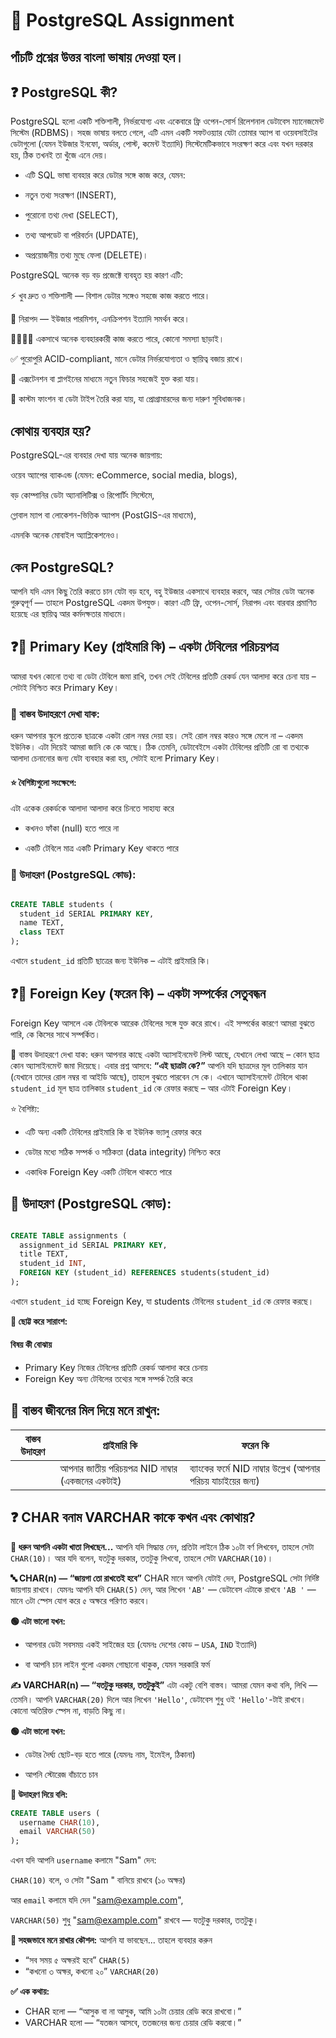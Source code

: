 # 📘 PostgreSQL Assignment

## পাঁচটি প্রশ্নের উত্তর বাংলা ভাষায় দেওয়া হল।

## ❓ PostgreSQL কী?

PostgreSQL হলো একটি শক্তিশালী, নির্ভরযোগ্য এবং একেবারে ফ্রি ওপেন-সোর্স রিলেশনাল ডেটাবেস ম্যানেজমেন্ট সিস্টেম (RDBMS)। সহজ ভাষায় বলতে গেলে, এটি এমন একটি সফটওয়্যার যেটা তোমার অ্যাপ বা ওয়েবসাইটের ডেটাগুলো (যেমন ইউজার ইনফো, অর্ডার, পোস্ট, কমেন্ট ইত্যাদি) সিস্টেমেটিকভাবে সংরক্ষণ করে এবং যখন দরকার হয়, ঠিক তখনই তা খুঁজে এনে দেয়।

- এটি SQL ভাষা ব্যবহার করে ডেটার সঙ্গে কাজ করে, যেমন:

- নতুন তথ্য সংরক্ষণ (INSERT),

- পুরোনো তথ্য দেখা (SELECT),

- তথ্য আপডেট বা পরিবর্তন (UPDATE),

- অপ্রয়োজনীয় তথ্য মুছে ফেলা (DELETE)।

PostgreSQL অনেক বড় বড় প্রজেক্টে ব্যবহৃত হয় কারণ এটি:

⚡ খুব দ্রুত ও শক্তিশালী — বিশাল ডেটার সঙ্গেও সহজে কাজ করতে পারে।

🔐 নিরাপদ — ইউজার পারমিশন, এনক্রিপশন ইত্যাদি সমর্থন করে।

👨‍👩‍👧‍👦 একসাথে অনেক ব্যবহারকারী কাজ করতে পারে, কোনো সমস্যা ছাড়াই।

✅ পুরোপুরি ACID-compliant, মানে ডেটার নির্ভরযোগ্যতা ও স্থায়িত্ব বজায় রাখে।

🔌 এক্সটেনশন বা প্লাগইনের মাধ্যমে নতুন ফিচার সহজেই যুক্ত করা যায়।

🧠 কাস্টম ফাংশন বা ডেটা টাইপ তৈরি করা যায়, যা প্রোগ্রামারদের জন্য দারুণ সুবিধাজনক।

## কোথায় ব্যবহার হয়?

PostgreSQL-এর ব্যবহার দেখা যায় অনেক জায়গায়:

ওয়েব অ্যাপের ব্যাকএন্ড (যেমন: eCommerce, social media, blogs),

বড় কোম্পানির ডেটা অ্যানালিটিক্স ও রিপোর্টিং সিস্টেমে,

গ্লোবাল ম্যাপ বা লোকেশন-ভিত্তিক অ্যাপস (PostGIS-এর মাধ্যমে),

এমনকি অনেক মোবাইল অ্যাপ্লিকেশনেও।

## কেন PostgreSQL?

 আপনি যদি এমন কিছু তৈরি করতে চান যেটা বড় হবে, বহু ইউজার একসাথে ব্যবহার করবে, আর সেটার ডেটা অনেক গুরুত্বপূর্ণ — তাহলে PostgreSQL একদম উপযুক্ত। কারণ এটি ফ্রি, ওপেন-সোর্স, নিরাপদ এবং বারবার প্রমাণিত হয়েছে এর স্থায়িত্ব আর কর্মদক্ষতার মাধ্যমে।

## ❓🔑 Primary Key (প্রাইমারি কি) – একটা টেবিলের পরিচয়পত্র

আমরা যখন কোনো তথ্য বা ডেটা টেবিলে জমা রাখি, তখন সেই টেবিলের প্রতিটি রেকর্ড যেন আলাদা করে চেনা যায় – সেটাই নিশ্চিত করে Primary Key।

### 🧍 বাস্তব উদাহরণে দেখা যাক:

ধরুন আপনার স্কুলে প্রত্যেক ছাত্রকে একটা রোল নম্বর দেয়া হয়। সেই রোল নম্বর কারও সঙ্গে মেলে না – একদম ইউনিক। এটা দিয়েই আমরা জানি কে কে আছে।
ঠিক তেমনি, ডেটাবেইসে একটা টেবিলের প্রতিটি রো বা তথ্যকে আলাদা চেনানোর জন্য যেটা ব্যবহার করা হয়, সেটাই হলো Primary Key।

#### ⭐ বৈশিষ্ট্যগুলো সংক্ষেপে:

এটা একেক রেকর্ডকে আলাদা আলাদা করে চিনতে সাহায্য করে

- কখনও ফাঁকা (null) হতে পারে না

- একটি টেবিলে মাত্র একটি Primary Key থাকতে পারে

### 🎯 উদাহরণ (PostgreSQL কোড):

```sql

CREATE TABLE students (
  student_id SERIAL PRIMARY KEY,
  name TEXT,
  class TEXT
);
```

এখানে `student_id` প্রতিটি ছাত্রের জন্য ইউনিক – এটাই প্রাইমারি কি।

## ❓🔗 Foreign Key (ফরেন কি) – একটা সম্পর্কের সেতুবন্ধন

Foreign Key আসলে এক টেবিলকে আরেক টেবিলের সঙ্গে যুক্ত করে রাখে। এই সম্পর্কের কারণে আমরা বুঝতে পারি, কে কিসের সাথে সম্পর্কিত।

🧍 বাস্তব উদাহরণে দেখা যাক:
ধরুন আপনার কাছে একটা অ্যাসাইনমেন্ট লিস্ট আছে, যেখানে লেখা আছে – কোন ছাত্র কোন অ্যাসাইনমেন্ট জমা দিয়েছে। এবার প্রশ্ন আসবে: **“এই ছাত্রটা কে?”**
আপনি যদি ছাত্রদের মূল তালিকায় যান (যেখানে তাদের রোল নম্বর বা আইডি আছে), তাহলে বুঝতে পারবেন সে কে।
এখানে অ্যাসাইনমেন্ট টেবিলে থাকা `student_id` মূল ছাত্র তালিকার `student_id` কে রেফার করছে – আর এটাই Foreign Key।

⭐ বৈশিষ্ট্য:

- এটি অন্য একটি টেবিলের প্রাইমারি কি বা ইউনিক ভ্যালু রেফার করে

- ডেটার মধ্যে সঠিক সম্পর্ক ও সঠিকতা (data integrity) নিশ্চিত করে

- একাধিক Foreign Key একটি টেবিলে থাকতে পারে

## 🎯 উদাহরণ (PostgreSQL কোড):

```sql

CREATE TABLE assignments (
  assignment_id SERIAL PRIMARY KEY,
  title TEXT,
  student_id INT,
  FOREIGN KEY (student_id) REFERENCES students(student_id)
);
```

এখানে `student_id` হচ্ছে Foreign Key, যা students টেবিলের `student_id` কে রেফার করছে।

**📌 ছোট্ট করে সারাংশ:**

#### বিষয় কী বোঝায়

- Primary Key নিজের টেবিলের প্রতিটি রেকর্ড আলাদা করে চেনায়
- Foreign Key অন্য টেবিলের তথ্যের সঙ্গে সম্পর্ক তৈরি করে

## 🧡 বাস্তব জীবনের মিল দিয়ে মনে রাখুন:
| বাস্তব উদাহরণ | প্রাইমারি কি | ফরেন কি |
|--------------|--------------|----------|
|  | আপনার জাতীয় পরিচয়পত্র NID নাম্বার (একজনের একটাই) | ব্যাংকের ফর্মে NID নাম্বার উল্লেখ (আপনার পরিচয় যাচাইয়ের জন্য) |







## ❓ CHAR বনাম VARCHAR কাকে কখন এবং কোথায়?

**🧠 ধরুন আপনি একটা খাতা লিখছেন...**
আপনি যদি সিদ্ধান্ত নেন, প্রতিটা লাইনে ঠিক ১০টা বর্ণ লিখবেন, তাহলে সেটা `CHAR(10)`।
আর যদি বলেন, যতটুকু দরকার, ততটুকু লিখবো, তাহলে সেটা `VARCHAR(10)`।

**🔤 CHAR(n) — “জায়গা তো রাখতেই হবে”**
CHAR মানে আপনি যেটাই দেন, PostgreSQL সেটা নির্দিষ্ট জায়গায় রাখবে।
যেমনঃ আপনি যদি `CHAR(5)` দেন, আর লিখেন `'AB'` — ডেটাবেস এটাকে রাখবে `'AB '` — মানে ৩টা স্পেস যোগ করে ৫ অক্ষরে পরিণত করবে।

**🟢 এটা ভালো যখন:**

- আপনার ডেটা সবসময় একই সাইজের হয়
(যেমনঃ দেশের কোড – `USA`, `IND` ইত্যাদি)

- বা আপনি চান লাইন গুলো একদম গোছানো থাকুক, যেমন সরকারি ফর্ম

**✍️ VARCHAR(n) — “যতটুকু দরকার, ততটুকুই”**
এটা একটু বেশি বাস্তব। আমরা যেমন কথা বলি, লিখি — তেমনি।
আপনি `VARCHAR(20)` দিলে আর লিখেন `'Hello'`, ডেটাবেস শুধু ওই `'Hello'`-টাই রাখবে। কোনো অতিরিক্ত স্পেস না, বাড়তি কিছু না।

**🟢 এটা ভালো যখন:**

- ডেটার দৈর্ঘ্য ছোট-বড় হতে পারে
(যেমনঃ নাম, ইমেইল, ঠিকানা)

- আপনি স্টোরেজ বাঁচাতে চান

**🎯 উদাহরণ দিয়ে বলি:**
```sql
CREATE TABLE users (
  username CHAR(10),
  email VARCHAR(50)
);
```
এখন যদি আপনি `username` কলামে "Sam" দেন:

`CHAR(10)` বলে, ও সেটা "Sam " বানিয়ে রাখবে (১০ অক্ষর)

আর `email` কলামে যদি দেন "sam@example.com",

`VARCHAR(50)` শুধু "sam@example.com" রাখবে — যতটুকু দরকার, ততটুকু।

**🧡 সহজভাবে মনে রাখার কৌশল:**
আপনি যা ভাবছেন...	তাহলে ব্যবহার করুন
- “সব সময় ৫ অক্ষরই হবে”	`CHAR(5)`
- “কখনো ৩ অক্ষর, কখনো ২০”	`VARCHAR(20)`

**✅ এক কথায়:**
- CHAR হলো — “আসুক বা না আসুক, আমি ১০টা চেয়ার রেডি করে রাখবো।”
- VARCHAR হলো — “যতজন আসবে, ততজনের জন্য চেয়ার রেডি করবো।”